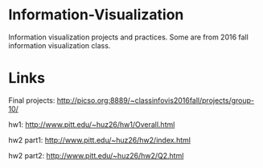 # Information-Visualization
Information visualization projects and practices. Some are from 2016 fall information visualization class.

# Links
Final projects: http://picso.org:8889/~classinfovis2016fall/projects/group-10/

hw1: http://www.pitt.edu/~huz26/hw1/Overall.html

hw2 part1: http://www.pitt.edu/~huz26/hw2/index.html

hw2 part2: http://www.pitt.edu/~huz26/hw2/Q2.html
